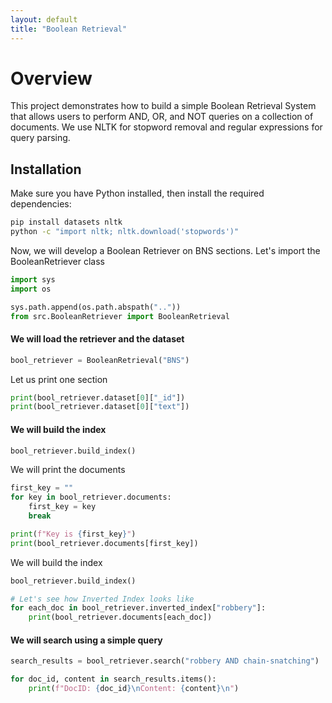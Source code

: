```yaml
---
layout: default
title: "Boolean Retrieval"
---
```


# Overview

This project demonstrates how to build a simple Boolean Retrieval System that allows users to perform AND, OR, and NOT queries on a collection of documents. We use NLTK for stopword removal and regular expressions for query parsing.

## Installation
Make sure you have Python installed, then install the required dependencies:
```bash
pip install datasets nltk
python -c "import nltk; nltk.download('stopwords')"
```

Now, we will develop a Boolean Retriever on BNS sections. Let's import the BooleanRetriever class


```python
import sys
import os

sys.path.append(os.path.abspath(".."))
from src.BooleanRetriever import BooleanRetrieval
```

#### We will load the retriever and the dataset


```python
bool_retriever = BooleanRetrieval("BNS")
```

Let us print one section


```python
print(bool_retriever.dataset[0]["_id"])
print(bool_retriever.dataset[0]["text"])
```

#### We will build the index


```python
bool_retriever.build_index()
```

We will print the documents


```python
first_key = ""
for key in bool_retriever.documents:
    first_key = key
    break

print(f"Key is {first_key}")
print(bool_retriever.documents[first_key])
```

We will build the index


```python
bool_retriever.build_index()

# Let's see how Inverted Index looks like
for each_doc in bool_retriever.inverted_index["robbery"]:
    print(bool_retriever.documents[each_doc])
```

#### We will search using a simple query


```python
search_results = bool_retriever.search("robbery AND chain-snatching")

for doc_id, content in search_results.items():
    print(f"DocID: {doc_id}\nContent: {content}\n")
```

